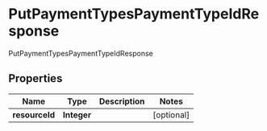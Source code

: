 

# PutPaymentTypesPaymentTypeIdResponse

PutPaymentTypesPaymentTypeIdResponse

## Properties

| Name | Type | Description | Notes |
|------------ | ------------- | ------------- | -------------|
|**resourceId** | **Integer** |  |  [optional] |



